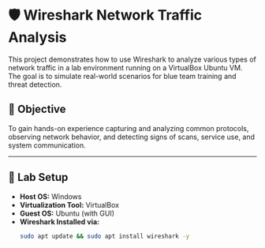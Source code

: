 # 🛡️ Wireshark Network Traffic Analysis

This project demonstrates how to use Wireshark to analyze various types of network traffic in a lab environment running on a VirtualBox Ubuntu VM. The goal is to simulate real-world scenarios for blue team training and threat detection.

## 🧠 Objective

To gain hands-on experience capturing and analyzing common protocols, observing network behavior, and detecting signs of scans, service use, and system communication.

---

## 🔧 Lab Setup

- **Host OS:** Windows  
- **Virtualization Tool:** VirtualBox  
- **Guest OS:** Ubuntu (with GUI)  
- **Wireshark Installed via:**  
  ```bash
  sudo apt update && sudo apt install wireshark -y
